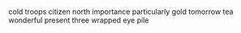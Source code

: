 cold troops citizen north importance particularly gold tomorrow tea wonderful present three wrapped eye pile
